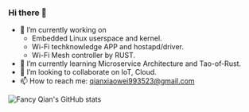 ### Hi there 👋

- 🔭 I’m currently working on
  - Embedded Linux userspace and kernel.
  - Wi-Fi techknowledge APP and hostapd/driver.
  - Wi-Fi Mesh controller by RUST.
- 🌱 I’m currently learning Microservice Architecture and Tao-of-Rust.
- 👯 I’m looking to collaborate on IoT, Cloud.
- 📫 How to reach me: qianxiaowei993523@gmail.com

![Fancy Qian's GitHub stats](https://github-readme-stats.vercel.app/api?username=FancyQian&show_icons=true&theme=dracula)
